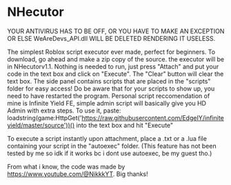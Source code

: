 # NHecutor
YOUR ANTIVIRUS HAS TO BE OFF, OR YOU HAVE TO MAKE AN EXCEPTION OR ELSE WeAreDevs_API.dll WILL BE DELETED RENDERING IT USELESS.

The simplest Roblox script executor ever made, perfect for beginners.
To download, go ahead and make a zip copy of the source. the executor will be in NHecutorv1.1. Nothing is needed to run, just press "Attach" and put your code in the text box and click on "Execute".
The "Clear" button will clear the text box.
The side panel contains scripts that are placed in the "scripts" folder for easy access! Do be aware that for your scripts to show up, you need to have restarted the program.
Personal script reccomendation of mine is Infinite Yield FE, simple admin script will basically give you HD Admin with extra steps.
To use it, paste: loadstring(game:HttpGet('https://raw.githubusercontent.com/EdgeIY/infiniteyield/master/source'))() into the text box and hit "Execute"

To execute a script instantly upon attachment, place a .txt or a .lua file containing your script in the "autoexec" folder. (This feature has not been tested by me so idk if it works bc i dont use autoexec, be my guest tho.)

From what i know, the code was made by https://www.youtube.com/@NikkkYT. Big thanks!
